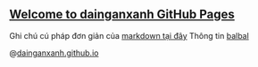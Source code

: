 ## [Welcome to dainganxanh GitHub Pages](https://dainganxanh.github.io/)

Ghi chú cú pháp đơn giản của [markdown tại đây](/markdown.md)
Thông tin [balbal](/info.md)


@[dainganxanh.github.io](https://dainganxanh.github.io)
